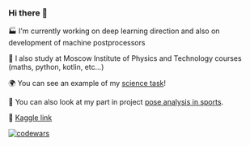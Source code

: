 ### Hi there 🐶

🏭 I'm currently working on deep learning direction and also on development of machine postprocessors

🔬 I also study at Moscow Institute of Physics and Technology courses (maths, python, kotlin, etc...)

🌍 You can see an example of my [science task](https://datalore.jetbrains.com/report/static/LUdwBA6k2jwMAMtJwB3Kau/kHcYwVEETH6IYmQMWEgkJC)!

🏅 You can also look at my part in project [pose analysis in sports](https://github.com/fitagdinov/Hockey_analysis/tree/feat_check_phases).

:penguin: [Kaggle link](https://www.kaggle.com/hydropes)

[![codewars](https://www.codewars.com/users/iiifd2u%20/badges/small)](https://www.codewars.com/users/iiifd2u%20)

